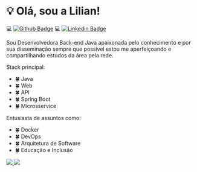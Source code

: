 # 💡 Olá, sou a Lilian!

💻 [![Github Badge](https://img.shields.io/badge/-Github-000?style=flat-square&logo=Github&logoColor=white&link=https://github.com/liliannss)](https://github.com/liliannss)
💻 [![Linkedin Badge](https://img.shields.io/badge/-LinkedIn-blue?style=flat-square&logo=Linkedin&logoColor=white&link=https://www.linkedin.com/in/lilian-sousa/)](https://www.linkedin.com/in/fagnerpsantos/)

Sou Desenvolvedora Back-end Java apaixonada pelo conhecimento e por sua disseminação sempre que possível estou me aperfeiçoando e compartilhando estudos da área pela rede.

Stack principal:
- 🍀 Java
- 🍀 Web
- 🍀 API
- 🍀 Spring Boot
- 🍀 Microsservice

Entusiasta de assuntos como:
- 🍀 Docker
- 🍀 DevOps
- 🍀 Arquitetura de Software
- 🍀 Educação e Inclusão

<a href="https://github.com/liliannss/github-stats">

![](https://github.com/liliannss/github-stats/blob/master/generated/overview.svg)
![](https://github.com/liliannss/github-stats/blob/master/generated/languages.svg)

</a>
